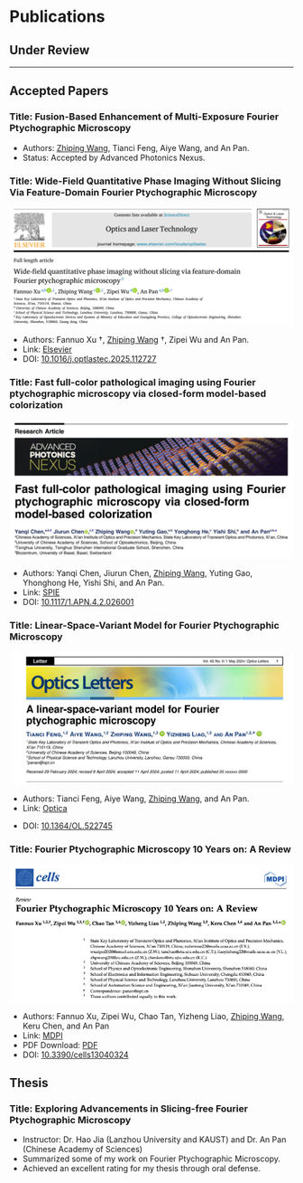# Publications

## Under Review

---

## Accepted Papers

### Title: Fusion-Based Enhancement of Multi-Exposure Fourier Ptychographic Microscopy
- Authors: <u>Zhiping Wang</u>, Tianci Feng, Aiye Wang, and An Pan.
- Status: Accepted by Advanced Photonics Nexus.

### Title: Wide-Field Quantitative Phase Imaging Without Slicing Via Feature-Domain Fourier Ptychographic Microscopy
![Wide-Field Quantitative Phase Imaging Without Slicing Via Feature-Domain Fourier Ptychographic Microscopy](xuqpiolt.png)
- Authors: Fannuo Xu †, <u>Zhiping Wang</u> †, Zipei Wu and An Pan.
- Link: [Elsevier](https://www.sciencedirect.com/science/article/pii/S0030399225003159?via%3Dihub)
- DOI: [10.1016/j.optlastec.2025.112727](https://doi.org/10.1016/j.optlastec.2025.112727)
  

### Title: Fast full-color pathological imaging using Fourier ptychographic microscopy via closed-form model-based colorization
![Fast full-color pathological imaging using Fourier ptychographic microscopy via closed-form model-based colorization](./fast_color.jpg)
- Authors: Yanqi Chen, Jiurun Chen, <u>Zhiping Wang</u>, Yuting Gao, Yhonghong He, Yishi Shi, and An Pan. 
- Link: [SPIE](https://www.spiedigitallibrary.org/journals/advanced-photonics-nexus/volume-4/issue-2/026001/Fast-full-color-pathological-imaging-using-Fourier-ptychographic-microscopy-via/10.1117/1.APN.4.2.026001.full)
- DOI: [10.1117/1.APN.4.2.026001](https://doi.org/10.1117/1.APN.4.2.026001)
  
### Title: Linear-Space-Variant Model for Fourier Ptychographic Microscopy
![Linear-Space-Variant Model for Fourier Ptychographic Microscopy](./ftcol1.png)
- Authors: Tianci Feng, Aiye Wang, <u>Zhiping Wang</u>, and An Pan.
- Link: [Optica](https://opg.optica.org/ol/abstract.cfm?uri=ol-49-10-2617)
<!-- - PDF Download: [PDF](./cells-13-00324.pdf) -->
- DOI: [10.1364/OL.522745](https://doi.org/10.1364/OL.522745)

### Title: Fourier Ptychographic Microscopy 10 Years on: A Review
![Fourier Ptychographic Microscopy 10 Years on: A Review](./cellsreviews.png)
- Authors: Fannuo Xu, Zipei Wu, Chao Tan, Yizheng Liao, <u>Zhiping Wang</u>, Keru Chen, and An Pan
- Link: [MDPI](https://www.mdpi.com/2073-4409/13/4/324)
- PDF Download: [PDF](./cells-13-00324.pdf)
- DOI: [10.3390/cells13040324](https://doi.org/10.3390/cells13040324)

## Thesis
### Title: Exploring Advancements in Slicing-free Fourier Ptychographic Microscopy
- Instructor: Dr. Hao Jia (Lanzhou University and KAUST) and Dr. An Pan (Chinese Academy of Sciences)
- Summarized some of my work on Fourier Ptychographic Microscopy.
- Achieved an excellent rating for my thesis through oral defense.
